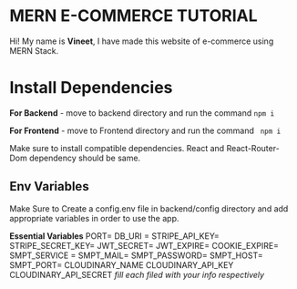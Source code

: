# MERN E-COMMERCE TUTORIAL

Hi! My name is **Vineet**, I have made this website of e-commerce using MERN Stack.

# Install Dependencies

**For Backend** - move to backend directory and run the command `npm i`

**For Frontend** - move to Frontend directory and run the command ` npm i`

Make sure to install compatible dependencies.
React and React-Router-Dom dependency should be same.

## Env Variables

Make Sure to Create a config.env file in backend/config directory and add appropriate variables in order to use the app.

**Essential Variables**
PORT=
DB_URI =
STRIPE_API_KEY=
STRIPE_SECRET_KEY=
JWT_SECRET=
JWT_EXPIRE=
COOKIE_EXPIRE=
SMPT_SERVICE =
SMPT_MAIL=
SMPT_PASSWORD=
SMPT_HOST=
SMPT_PORT=
CLOUDINARY_NAME
CLOUDINARY_API_KEY
CLOUDINARY_API_SECRET
_fill each filed with your info respectively_

